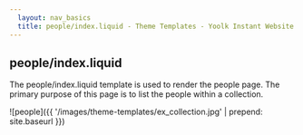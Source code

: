 ```yaml
---
  layout: nav_basics
  title: people/index.liquid - Theme Templates - Yoolk Instant Website Themes
---
```


<h2 class="section-title">people/index.liquid</h2>

The people/index.liquid template is used to render the people page. The primary purpose of this page is to list the people within a collection.

![people]({{ '/images/theme-templates/ex_collection.jpg' | prepend: site.baseurl }})
